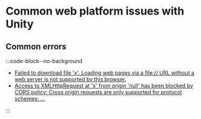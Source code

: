 # Common web platform issues with Unity
## Common errors
:::code-block--no-background
- [Failed to download file 'x'. Loading web pages via a file:// URL without a web server is not supported by this browser.](Common%20Errors/Cross%20Origin%20Requests.md)
- [Access to XMLHttpRequest at 'x' from origin 'null' has been blocked by CORS policy: Cross origin requests are only supported for protocol schemes: ...](Common%20Errors/Cross%20Origin%20Requests.md)

:::
